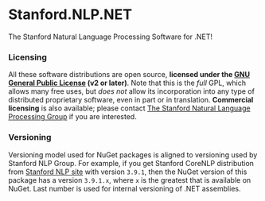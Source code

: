 # Stanford.NLP.NET

The Stanford Natural Language Processing Software for .NET!

### Licensing

All these software distributions are open source, **licensed under the [GNU General Public License](https://github.com/sergey-tihon/Stanford.NLP.NET/blob/master/LICENSE.txt) (v2 or later)**. Note that this is the *full* GPL, which allows many free uses, but *does not* allow its incorporation into any type of distributed proprietary software, even in part or in translation. **Commercial licensing** is also available; please contact [The Stanford Natural Language Processing Group](http://www-nlp.stanford.edu/) if you are interested.

### Versioning

Versioning model used for NuGet packages is aligned to versioning used by Stanford NLP Group. For example, if you get Stanford CoreNLP distribution from [Stanford NLP site](https://nlp.stanford.edu/software/index.shtml) with version `3.9.1`, then the NuGet version of this package has a version `3.9.1.x`, where `x` is the greatest that is available on NuGet. Last number is used for internal versioning of .NET assemblies.